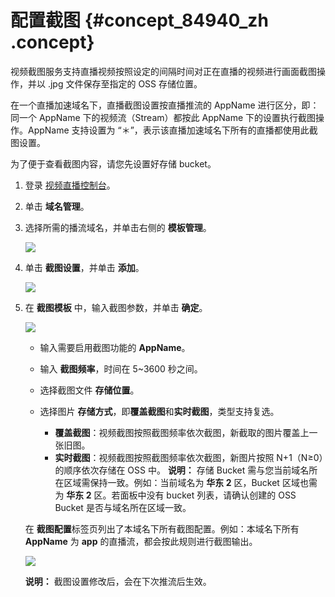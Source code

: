 # 配置截图 {#concept_84940_zh .concept}

视频截图服务支持直播视频按照设定的间隔时间对正在直播的视频进行画面截图操作，并以 .jpg 文件保存至指定的 OSS 存储位置。

在一个直播加速域名下，直播截图设置按直播推流的 AppName 进行区分，即：同一个 AppName 下的视频流（Stream）都按此 AppName 下的设置执行截图操作。AppName 支持设置为 “＊”，表示该直播加速域名下所有的直播都使用此截图设置。

为了便于查看截图内容，请您先设置好存储 bucket。

1.  登录 [视频直播控制台](https://home.console.aliyun.com/new#/)。
2.  单击 **域名管理**。
3.  选择所需的播流域名，并单击右侧的 **模板管理**。

    ![](http://static-aliyun-doc.oss-cn-hangzhou.aliyuncs.com/assets/img/20711/155186607421829_zh-CN.png)

4.  单击 **截图设置**，并单击 **添加**。

    ![](http://static-aliyun-doc.oss-cn-hangzhou.aliyuncs.com/assets/img/20711/155186607421830_zh-CN.png)

5.  在 **截图模板** 中，输入截图参数，并单击 **确定**。

    ![](http://static-aliyun-doc.oss-cn-hangzhou.aliyuncs.com/assets/img/20711/155186607421831_zh-CN.png)

    -   输入需要启用截图功能的 **AppName**。
    -   输入 **截图频率**，时间在 5~3600 秒之间。
    -   选择截图文件 **存储位置**。
    -   选择图片 **存储方式**，即**覆盖截图**和**实时截图**，类型支持复选。

        -    **覆盖截图**：视频截图按照截图频率依次截图，新截取的图片覆盖上一张旧图。
        -    **实时截图**：视频截图按照截图频率依次截图，新图片按照 N+1（N≥0）的顺序依次存储在 OSS 中。
        **说明：** 存储 Bucket 需与您当前域名所在区域需保持一致。例如：当前域名为 **华东 2** 区，Bucket 区域也需为 **华东 2** 区。若面板中没有 bucket 列表，请确认创建的 OSS Bucket 是否与域名所在区域一致。

    在 **截图配置**标签页列出了本域名下所有截图配置。例如：本域名下所有 **AppName** 为 **app** 的直播流，都会按此规则进行截图输出。

    ![](http://static-aliyun-doc.oss-cn-hangzhou.aliyuncs.com/assets/img/20711/155186607421832_zh-CN.png)

    **说明：** 截图设置修改后，会在下次推流后生效。



